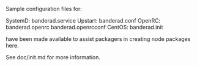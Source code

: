 Sample configuration files for:

SystemD: banderad.service
Upstart: banderad.conf
OpenRC:  banderad.openrc
         banderad.openrcconf
CentOS:  banderad.init

have been made available to assist packagers in creating node packages here.

See doc/init.md for more information.
